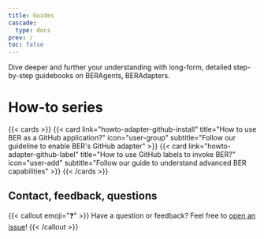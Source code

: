 ```yaml
---
title: Guides
cascade:
  type: docs
prev: /
toc: false
---
```


Dive deeper and further your understanding with long-form, detailed step-by-step guidebooks on BERAgents, BERAdapters.

# How-to series
{{< cards >}}
  {{< card link="howto-adapter-github-install" title="How to use BER as a GitHub application?" icon="user-group" subtitle="Follow our guideline to enable BER's GitHub adapter" >}}
  {{< card link="howto-adapter-github-label" title="How to use GitHub labels to invoke BER?" icon="user-add" subtitle="Follow our guide to understand advanced BER capabilities" >}}
{{< /cards >}}


## Contact, feedback, questions
{{< callout emoji="❓" >}}
  Have a question or feedback? Feel free to [open an issue](https://github.com/berbyte/ber-os/issues/new)!
{{< /callout >}}
